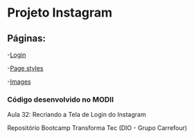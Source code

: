 # Projeto Instagram
## Páginas:

-[Login](index_insta/html/login.html)

-[Page styles](index_insta/styles/style.css)

-[Images](index_insta/img)

### Código desenvolvido no MODII 
Aula 32: Recriando a Tela de Login do Instagram

Repositório Bootcamp Transforma Tec (DIO - Grupo Carrefour)
